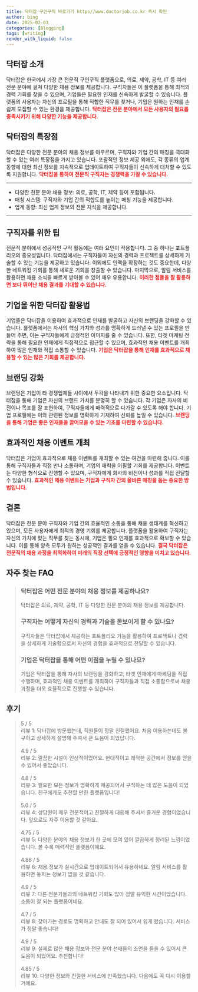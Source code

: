 ```yaml
---
title: 닥터잡 구인구직 바로가기 https//www.doctorjob.co.kr 즉시 확인
author: bing
date: 2025-02-03
categories: [Blogging]
tags: [writing]
render_with_liquid: false
---
```



<h2 id='닥터잡소개'>닥터잡 소개</h2>

<p>닥터잡은 한국에서 가장 큰 전문직 구인구직 플랫폼으로, 의료, 제약, 공학, IT 등 여러 전문 분야에 걸쳐 다양한 채용 정보를 제공합니다. 구직자들은 이 플랫폼을 통해 최적의 경력 기회를 찾을 수 있으며, 기업들은 필요한 인재를 신속하게 발굴할 수 있습니다. 플랫폼의 사용자는 자신의 프로필을 통해 적합한 직무를 찾거나, 기업은 원하는 인재를 손쉽게 모집할 수 있는 환경을 제공합니다. <b><span style="color: #ee2323;">닥터잡은 전문 분야에서 모든 사용자의 필요를 충족시키기 위해 다양한 기능을 제공합니다.</span></b></p>

<h2 id='닥터잡특장점'>닥터잡의 특장점</h2>

<p>닥터잡은 다양한 전문 분야의 채용 정보를 아우르며, 구직자와 기업 간의 매칭을 극대화할 수 있는 여러 특장점을 가지고 있습니다. 포괄적인 정보 제공 외에도, 각 종류의 업계 동향에 대한 최신 정보를 지속적으로 업데이트하여 구직자들이 신속하게 대처할 수 있도록 지원합니다. <b><span style="color: #ee2323;">닥터잡을 통하여 전문직 구직자는 경쟁력을 가질 수 있습니다.</span></b></p>

<hr />

<ul>
    <li>다양한 전문 분야 채용 정보: 의료, 공학, IT, 제약 등이 포함됩니다.</li>
    <li>매칭 시스템: 구직자와 기업 간의 적합도를 높이는 매칭 기능을 제공합니다.</li>
    <li>업계 동향: 최신 업계 정보와 전문 지식을 제공합니다.</li>
</ul>

<hr />

<h2 id='구직자팁'>구직자를 위한 팁</h2>

<p>전문직 분야에서 성공적인 구직 활동에는 여러 요인이 작용합니다. 그 중 하나는 포트폴리오의 중요성입니다. 닥터잡에서는 구직자들이 자신의 경력과 프로젝트를 상세하게 기술할 수 있는 기능을 제공하고 있습니다. 이외에도 인맥을 확장하는 것도 중요한데, 다양한 네트워킹 기회를 통해 새로운 기회를 창출할 수 있습니다. 마지막으로, 알림 서비스를 활용하면 채용 소식을 빠르게 받아볼 수 있어 매우 유용합니다. <b><span style="color: #ee2323;">이러한 점들을 잘 활용하면 보다 뛰어난 채용 결과를 기대할 수 있습니다.</span></b></p>

<h2 id='기업활용법'>기업을 위한 닥터잡 활용법</h2>

<p>기업들은 닥터잡을 이용하여 효과적으로 인재를 발굴하고 자신의 브랜딩을 강화할 수 있습니다. 플랫폼에서는 자사의 핵심 가치와 성과를 명확하게 드러낼 수 있는 프로필을 만들어 주면, 이는 구직자들에게 긍정적인 이미지를 줄 수 있습니다. 또한, 타겟 마케팅 전략을 통해 필요한 인재에게 직접적으로 접근할 수 있으며, 효과적인 채용 이벤트를 개최하여 많은 인재와 직접 소통할 수 있습니다. <b><span style="color: #ee2323;">기업은 닥터잡을 통해 인재를 효과적으로 채용할 수 있는 많은 기회를 제공합니다.</span></b></p>

<h2 id='브랜딩강화'>브랜딩 강화</h2>

<p>브랜딩은 기업이 타 경쟁업체들 사이에서 두각을 나타내기 위한 중요한 요소입니다. 닥터잡을 통해 기업은 자신의 브랜드 가치를 분명히 할 수 있습니다. 각 기업은 자사의 비전이나 목표를 잘 표현하여, 구직자들에게 매력적으로 다가갈 수 있도록 해야 합니다. 기업 프로필에는 이와 관련된 정보를 명확하게 기재하여 신뢰를 높일 수 있습니다. <b><span style="color: #ee2323;">브랜딩을 통해 기업은 좋은 인재들을 끌어모을 수 있는 기초를 마련할 수 있습니다.</span></b></p>

<h2 id='채용이벤트'>효과적인 채용 이벤트 개최</h2>

<p>닥터잡은 기업이 효과적으로 채용 이벤트를 개최할 수 있는 여건을 마련해 줍니다. 이를 통해 구직자들과 직접 만나 소통하며, 기업의 매력을 어필할 기회를 제공합니다. 이벤트는 다양한 형식으로 진행할 수 있으며, 구직자에게 회사의 비전이나 성과를 직접 전달할 수 있습니다. <b><span style="color: #ee2323;">효과적인 채용 이벤트는 기업과 구직자 간의 올바른 매칭을 돕는 중요한 방법입니다.</span></b></p>

<h2 id='결론'>결론</h2>

<p>닥터잡은 전문 분야 구직자와 기업 간의 효율적인 소통을 통해 채용 생태계를 혁신하고 있으며, 모든 사용자에게 최적의 경영 기회를 제공합니다. 플랫폼을 활용하여 구직자는 자신의 가치에 맞는 직무를 찾는 동시에, 기업은 필요 인재를 효과적으로 확보할 수 있습니다. 이를 통해 양측 모두가 원하는 성공적인 결과를 얻을 수 있습니다. <b><span style="color: #ee2323;">결국 닥터잡은 전문직의 채용 과정을 최적화하여 미래의 직장 선택에 긍정적인 영향을 미치고 있습니다.</span></b></p>


<h2 id='자주_찾는_FAQ'>자주 찾는 FAQ</h2>
<div itemscope="" itemtype="https://schema.org/FAQPage"> 
<blockquote> 
<div itemscope="" itemprop="mainEntity" itemtype="https://schema.org/Question"> 
<h3 itemprop="name">닥터잡은 어떤 전문 분야의 채용 정보를 제공하나요?</h3> 
<div itemscope="" itemprop="acceptedAnswer" itemtype="https://schema.org/Answer"> 
<span itemprop="text"> 
<p>닥터잡은 의료, 제약, 공학, IT 등 다양한 전문 분야의 채용 정보를 제공합니다.</p> 
</span> 
</div> 
</div> 

<div itemscope="" itemprop="mainEntity" itemtype="https://schema.org/Question"> 
<h3 itemprop="name">구직자는 어떻게 자신의 경력과 기술을 돋보이게 할 수 있나요?</h3> 
<div itemscope="" itemprop="acceptedAnswer" itemtype="https://schema.org/Answer"> 
<span itemprop="text"> 
<p>구직자들은 닥터잡에서 제공하는 포트폴리오 기능을 활용하여 프로젝트나 경력을 상세하게 기술함으로써 자신의 경험을 효과적으로 전달할 수 있습니다.</p> 
</span> 
</div> 
</div> 

<div itemscope="" itemprop="mainEntity" itemtype="https://schema.org/Question"> 
<h3 itemprop="name">기업은 닥터잡을 통해 어떤 이점을 누릴 수 있나요?</h3> 
<div itemscope="" itemprop="acceptedAnswer" itemtype="https://schema.org/Answer"> 
<span itemprop="text"> 
<p>기업은 닥터잡을 통해 자사의 브랜딩을 강화하고, 타겟 인재에게 마케팅을 직접 수행하며, 효과적인 채용 이벤트를 개최하여 구직자들과 직접 소통함으로써 채용 과정을 더욱 효율적으로 진행할 수 있습니다.</p> 
</span> 
</div> 
</div> 
</blockquote> 
</div>
<h2 id='후기'>후기</h2>
<div itemscope itemtype="https://schema.org/Product">
  <blockquote>
  <div itemprop="review" itemscope itemtype="https://schema.org/Review">
      <div itemprop="reviewRating" itemscope itemtype="https://schema.org/Rating"> <span itemprop="ratingValue">5</span> / <span itemprop="bestRating">5</span> </div>
      <span itemprop="reviewBody">리뷰 1: 닥터잡에 방문했는데, 직원들이 정말 친절했어요. 처음 이용하는데도 불구하고 상세하게 설명해 주셔서 큰 도움이 되었답니다.</span>
  </div>
  <br>
  <div itemprop="review" itemscope itemtype="https://schema.org/Review">
      <div itemprop="reviewRating" itemscope itemtype="https://schema.org/Rating"> <span itemprop="ratingValue">4.9</span> / <span itemprop="bestRating">5</span> </div>
      <span itemprop="reviewBody">리뷰 2: 깔끔한 시설이 인상적이었어요. 현대적이고 쾌적한 공간에서 정보를 얻을 수 있어서 좋았습니다.</span>
  </div>
  <br>
  <div itemprop="review" itemscope itemtype="https://schema.org/Review">
      <div itemprop="reviewRating" itemscope itemtype="https://schema.org/Rating"> <span itemprop="ratingValue">4.8</span> / <span itemprop="bestRating">5</span> </div>
      <span itemprop="reviewBody">리뷰 3: 필요한 모든 정보가 명확하게 제공되어서 구직하는 데 많은 도움이 되었습니다. 친구에게도 추천할 만한 플랫폼입니다!</span>
  </div>
  <br>
  <div itemprop="review" itemscope itemtype="https://schema.org/Review">
      <div itemprop="reviewRating" itemscope itemtype="https://schema.org/Rating"> <span itemprop="ratingValue">5.0</span> / <span itemprop="bestRating">5</span> </div>
      <span itemprop="reviewBody">리뷰 4: 상담원이 매우 전문적이고 친절하게 대응해 주셔서 즐거운 경험이었습니다. 앞으로도 자주 이용할 것 같아요.</span>
  </div>
  <br>
  <div itemprop="review" itemscope itemtype="https://schema.org/Review">
      <div itemprop="reviewRating" itemscope itemtype="https://schema.org/Rating"> <span itemprop="ratingValue">4.75</span> / <span itemprop="bestRating">5</span> </div>
      <span itemprop="reviewBody">리뷰 5: 다양한 분야의 채용 정보가 한 곳에 모여 있어 깔끔하게 정리된 느낌이었습니다. 볼 수록 매력적인 플랫폼이에요.</span>
  </div>
  <br>
  <div itemprop="review" itemscope itemtype="https://schema.org/Review">
      <div itemprop="reviewRating" itemscope itemtype="https://schema.org/Rating"> <span itemprop="ratingValue">4.88</span> / <span itemprop="bestRating">5</span> </div>
      <span itemprop="reviewBody">리뷰 6: 채용 정보가 실시간으로 업데이트되어서 유용하네요. 알림 서비스를 활용하면 놓치는 정보가 없을 것 같습니다.</span>
  </div>
  <br>
  <div itemprop="review" itemscope itemtype="https://schema.org/Review">
      <div itemprop="reviewRating" itemscope itemtype="https://schema.org/Rating"> <span itemprop="ratingValue">4.9</span> / <span itemprop="bestRating">5</span> </div>
      <span itemprop="reviewBody">리뷰 7: 다른 전문가들과의 네트워킹 기회도 많아 정말 유익한 시간이었습니다. 소통이 잘 되는 플랫폼이네요.</span>
  </div>
  <br>
  <div itemprop="review" itemscope itemtype="https://schema.org/Review">
      <div itemprop="reviewRating" itemscope itemtype="https://schema.org/Rating"> <span itemprop="ratingValue">4.7</span> / <span itemprop="bestRating">5</span> </div>
      <span itemprop="reviewBody">리뷰 8: 찾아가는 경로도 명확하고 안내도 잘 되어 있어서 쉽게 왔습니다. 서비스가 정말 좋습니다!</span>
  </div>
  <br>
  <div itemprop="review" itemscope itemtype="https://schema.org/Review">
      <div itemprop="reviewRating" itemscope itemtype="https://schema.org/Rating"> <span itemprop="ratingValue">4.9</span> / <span itemprop="bestRating">5</span> </div>
      <span itemprop="reviewBody">리뷰 9: 실제로 많은 채용 정보와 전문 분야 선배들의 조언을 들을 수 있어서 큰 도움이 되었어요. 추천합니다!</span>
  </div>
  <br>
  <div itemprop="review" itemscope itemtype="https://schema.org/Review">
      <div itemprop="reviewRating" itemscope itemtype="https://schema.org/Rating"> <span itemprop="ratingValue">4.85</span> / <span itemprop="bestRating">5</span> </div>
      <span itemprop="reviewBody">리뷰 10: 다양한 정보와 친절한 서비스에 만족했습니다. 다음에도 꼭 다시 이용할 거예요.</span>
  </div>
  </blockquote>
</div>
